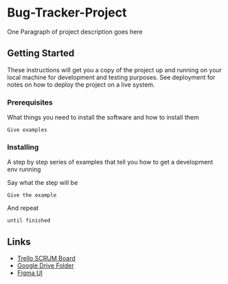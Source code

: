 # Bug-Tracker-Project
One Paragraph of project description goes here 

## Getting Started

These instructions will get you a copy of the project up and running on your local machine for development and testing purposes. See deployment for notes on how to deploy the project on a live system.

### Prerequisites

What things you need to install the software and how to install them

```
Give examples
```

### Installing

A step by step series of examples that tell you how to get a development env running

Say what the step will be

```
Give the example
```

And repeat

```
until finished
```

## Links
* [Trello SCRUM Board](https://trello.com/b/aC19ZQcW/bug-tracker-project-exterminate)
* [Google Drive Folder](https://drive.google.com/drive/u/1/folders/1brHZYAc17jA3TW3SCyUvmygHQrb40sE-)
* [Figma UI](https://www.figma.com/files/team/794730399616929870/Bug-Tracker-Team)
